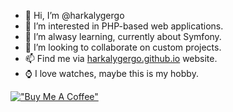 - 👋 Hi, I’m @harkalygergo
- 👀 I’m interested in PHP-based web applications.
- 🌱 I’m alwasy learning, currently about Symfony. 
- 💞️ I’m looking to collaborate on custom projects.
- 📫 Find me via [harkalygergo.github.io](https://harkalygergo.github.io/) website.
- ⌚ I love watches, maybe this is my hobby.

[!["Buy Me A Coffee"](https://www.buymeacoffee.com/assets/img/custom_images/orange_img.png)](https://www.buymeacoffee.com/harkalygergo)

<!---
harkalygergo/harkalygergo is a ✨ special ✨ repository because its `README.md` (this file) appears on your GitHub profile.
You can click the Preview link to take a look at your changes.
--->
